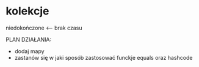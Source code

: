 # kolekcje
niedokończone <-- brak czasu 

PLAN DZIAŁANIA:
- dodaj mapy
- zastanów się w jaki sposób zastosować funckje equals oraz hashcode
